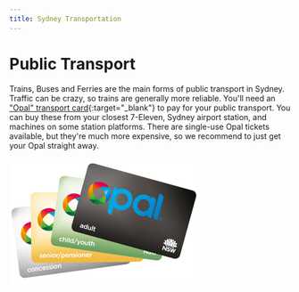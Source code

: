 ```yaml
---
title: Sydney Transportation
---
```


# Public Transport

Trains, Buses and Ferries are the main forms of public transport in Sydney. Traffic can be crazy, so trains are generally more reliable. You'll need an ["Opal" transport card](https://transportnsw.info/tickets-opal/opal#/login){:target="\_blank"} to pay for your public transport. You can buy these from your closest 7-Eleven, Sydney airport station, and machines on some station platforms. There are single-use Opal tickets available, but they're much more expensive, so we recommend to just get your Opal straight away.

![Opal_Cards](/images/opal_cards_four.png?style=center 'Opal Cards')
